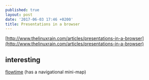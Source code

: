 ```yaml
---
published: true
layout: post
date: '2017-06-03 17:46 +0200'
title: Presentations in a browser
---
```

[http://www.thelinuxrain.com/articles/presentations-in-a-browser](http://www.thelinuxrain.com/articles/presentations-in-a-browser)

## interesting

[flowtime](http://flowtime-js.marcolago.com/#/section-1/page-1) (has a navigational mini-map)
